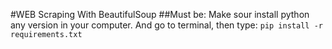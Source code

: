 #WEB Scraping With BeautifulSoup
##Must be:
Make sour install python any version in your computer. And go to terminal, then type:  `pip install -r requirements.txt`
